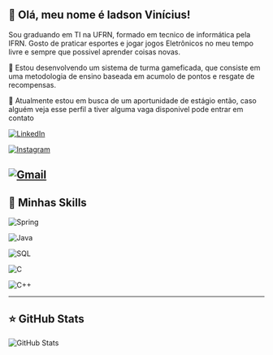 ## 💜 Olá, meu nome é Iadson Vinícius!

Sou graduando em TI na UFRN, formado em tecnico de informática pela IFRN. Gosto de praticar esportes e jogar jogos Eletrônicos no meu tempo livre e sempre que possivel aprender coisas novas.

🔭 Estou desenvolvendo um sistema de turma gameficada, que consiste em uma metodologia de ensino baseada em acumolo de pontos e resgate de recompensas.

💬 Atualmente estou em busca de um aportunidade de estágio então, caso alguém veja esse perfil a tiver alguma vaga disponivel pode entrar em contato 

[![LinkedIn](https://img.shields.io/badge/LinkedIn-0077B5?style=for-the-badge&logo=linkedin&logoColor=white)](https://www.linkedin.com/in/iadson-vin%C3%ADcius-158600246/)

[![Instagram](https://img.shields.io/badge/-Instagram-%23E4405F?style=for-the-badge&logo=instagram&logoColor=white)](https://www.instagram.com/iadson_vini/)

[![Gmail](https://img.shields.io/badge/Gmail-333333?style=for-the-badge&logo=gmail&logoColor=red)](mailto:iadsonvini@gmail.com)
---

## 🚀 Minhas Skills

![Spring](https://img.shields.io/badge/spring-%236DB33F.svg?style=for-the-badge&logo=spring&logoColor=white)

![Java](https://img.shields.io/badge/java-%23ED8B00.svg?style=for-the-badge&logo=openjdk&logoColor=white)

![SQL](https://img.shields.io/badge/PL%2FSQL-FFFFFF?style=for-the-badge&logo=oracle&logoColor=FF0000&labelColor=FFFFFF&color=FF0000)

![C](https://img.shields.io/badge/C-00599C?style=for-the-badge&logo=c&logoColor=white)

![C++](https://img.shields.io/badge/C%2B%2B-00599C?style=for-the-badge&logo=c%2B%2B&logoColor=white)

---

## ⭐ GitHub Stats

![GitHub Stats](https://github-readme-stats.vercel.app/api?username=iuricode&show_icons=true)